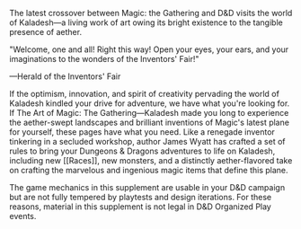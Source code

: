 The latest crossover between Magic: the Gathering and D&D visits the world of Kaladesh—a living work of art owing its bright existence to the tangible presence of aether.

"Welcome, one and all! Right this way! Open your eyes, your ears, and your imaginations to the wonders of the Inventors' Fair!"

—Herald of the Inventors' Fair

If the optimism, innovation, and spirit of creativity pervading the world of Kaladesh kindled your drive for adventure, we have what you're looking for. If The Art of Magic: The Gathering—Kaladesh made you long to experience the aether-swept landscapes and brilliant inventions of Magic's latest plane for yourself, these pages have what you need. Like a renegade inventor tinkering in a secluded workshop, author James Wyatt has crafted a set of rules to bring your Dungeons & Dragons adventures to life on Kaladesh, including new [[Races]], new monsters, and a distinctly aether-flavored take on crafting the marvelous and ingenious magic items that define this plane.

The game mechanics in this supplement are usable in your D&D campaign but are not fully tempered by playtests and design iterations. For these reasons, material in this supplement is not legal in D&D Organized Play events.